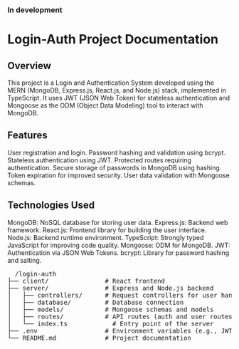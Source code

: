 ### In development
# Login-Auth Project Documentation
## Overview
This project is a Login and Authentication System developed using the MERN (MongoDB, Express.js, React.js, and Node.js) stack, implemented in TypeScript. It uses JWT (JSON Web Token) for stateless authentication and Mongoose as the ODM (Object Data Modeling) tool to interact with MongoDB.

## Features
User registration and login.
Password hashing and validation using bcrypt.
Stateless authentication using JWT.
Protected routes requiring authentication.
Secure storage of passwords in MongoDB using hashing.
Token expiration for improved security.
User data validation with Mongoose schemas.

## Technologies Used
MongoDB: NoSQL database for storing user data.
Express.js: Backend web framework.
React.js: Frontend library for building the user interface.
Node.js: Backend runtime environment.
TypeScript: Strongly typed JavaScript for improving code quality.
Mongoose: ODM for MongoDB.
JWT: Authentication via JSON Web Tokens.
bcrypt: Library for password hashing and salting.

<pre>
  /login-auth
├── client/               # React frontend
├── server/               # Express and Node.js backend
│   ├── controllers/      # Request controllers for user handling
│   ├── database/         # Database connection
│   ├── models/           # Mongoose schemas and models
│   ├── routes/           # API routes (auth and user routes)
│   └── index.ts            # Entry point of the server
├── .env                  # Environment variables (e.g., JWT_SECRET, DB_URI)
└── README.md             # Project documentation

</pre>
